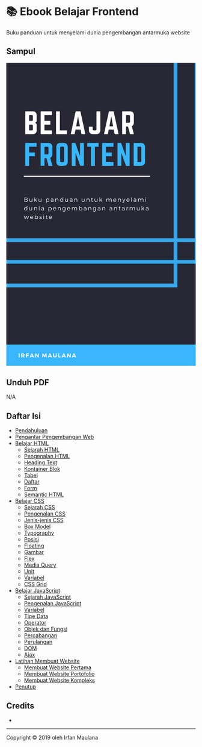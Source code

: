 # 📚 Ebook Belajar Frontend

Buku panduan untuk menyelami dunia pengembangan antarmuka website

## Sampul

![](cover-small.png)

## Unduh PDF

N/A

## Daftar Isi

- [Pendahuluan](#)
- [Pengantar Pengembangan Web](#)
- [Belajar HTML](#)
  - [Sejarah HTML](#)
  - [Pengenalan HTML](#)
  - [Heading Text](#)
  - [Kontainer Blok](#)
  - [Tabel](#)
  - [Daftar](#)
  - [Form](#)
  - [Semantic HTML](#)
- [Belajar CSS](#)
  - [Sejarah CSS](#)
  - [Pengenalan CSS](#)
  - [Jenis-jenis CSS](#)
  - [Box Model](#)
  - [Typography](#)
  - [Posisi](#)
  - [Floating](#)
  - [Gambar](#)
  - [Flex](#)
  - [Media Query](#)
  - [Unit](#)
  - [Variabel](#)
  - [CSS Grid](#)
- [Belajar JavaScript](#)
  - [Sejarah JavaScript](#)
  - [Pengenalan JavaScript](#)
  - [Variabel](#)
  - [Tipe Data](#)
  - [Operator](#)
  - [Objek dan Fungsi](#)
  - [Percabangan](#)
  - [Perulangan](#)
  - [DOM](#)
  - [Ajax](#)
- [Latihan Membuat Website](#)
  - [Membuat Website Pertama](#)
  - [Membuat Website Portofolio](#)
  - [Membuat Website Kompleks](#)
- [Penutup](#)

## Credits

-

---

Copyright © 2019 oleh Irfan Maulana
